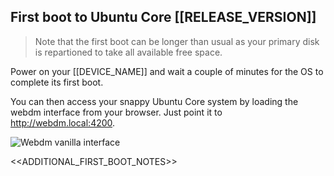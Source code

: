 ## First boot to Ubuntu Core [[RELEASE_VERSION]]

> Note that the first boot can be longer than usual as your primary disk is repartioned to take all available free space.

Power on your [[DEVICE_NAME]] and wait a couple of minutes for the OS to complete its first boot.

You can then access your snappy Ubuntu Core system by loading the webdm interface from your browser. Just point it to
http://webdm.local:4200.

![Webdm vanilla interface](https://raw.githubusercontent.com/ubuntu-core/snappy-dev-website/master/src/img/setup/webdm.png)

<<ADDITIONAL_FIRST_BOOT_NOTES>>

